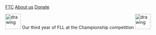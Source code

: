 [FTC](FTC.md) 
[About us](aboutus.md)
[Donate](donate.md)

<img src="https://lh3.googleusercontent.com/AQOiZornrIUfmFafhB7p97rebRVpTHG-5N6_etFr4aiylKZStcRHb8qGEyPGc7B5XEdnquqFwOJ_z5y9M9WUf-EX85JxxGV-yQABAqJvQCEvgC8kZGbkYu_XQkN3m9dtS-43EjYS0qhXEtgnQ4mbfjout7yR9wOFqXvppgQNP2b8pz4YWlGqiTM9MK2sWfdIIEwl1UX2BWwiYY6Q4_sqUsrQZRVbSXrmUVJccHYYJl_Lo-5gUfxTb1uuTB3_fNkRkdtpVA2cPmHuiC6eHfZ4O5JMZYY_V8LD3eUaEcl6LImli_ic_Xv_YTuy-yx291s8F1W9QEhh5dk1_wp0V-aSfj33I-LAXi5iRqul9-lyJLWR0ypi5u-tQBYhE1cuSSL_fYnQ6gyUhGqAjXgXKFvG2_FOBCq2q4MT-VmhhBkZ8FRgHg9jHnebGN9m9b8m3MWxzZywgfRly2g9wuqMnZthSKa8ywC50I8rfUilQ50YaC9b6Z9iAZmQ_r_hC8Q9ZzsOlj-rcBr_-Wd8Iues05azkYAJ8asfP3YPpXfQb9Q20OCVIXWttoA8PKj7ZCKYReVHXok4tMqcZG7ITkEk92UqHdt_mdwvMQnniDPN4lTf1zmO1_w4mgmDM6xCBzBJzbhuK6gnHpoDswq1Rp2Gd9gKDNj7zI5CPeSAtRnxH2igmRHtUrcoBNdSEOJpLUeR=w1776-h1332-no?authuser=2" alt="drawing" width="50"/>
Our third year of FLL at the Championship competition

<img src="https://lh3.googleusercontent.com/69kmjOKY84TEJqmSFlnHd3iSuHWaJuWYD3gSgNukSbdHkZ5VRpPdUwRsIxh3dd06XXxs6qSoh2ddYviRG9-fouk49OdUyG3r1YLQ8tYNstNFlfspZa4WnqMNoMEvy5z3oAX2zpF0QNeby3zfNRZ0UlX5042BmQWYqesXmQI8JLBu_tQUbV-bovFYV26jJmHfwLvccNNMmBC6PK446o-VZHSQT7ME4Fioz4UsfOKzNDYGrSHKo8HAwmU_Vu1txC6TwhLDBhpXD1zeNcRL8ZqExKgIshLLkzsXZ682aRH2zOgRG-1Ky0DMOehoTg9huW2kkNo5uhVRJvR1Kxw1txNid9mMjG9ioN_PbBKmDoMB76ON_7T3hCqBs5iP3cEzRw8UBssCgXyGF0C8KzY4Pufpu3__Ehl1fM_TmzIMldLeblwj1xR-3U5kqeb0MUVCylOATYDbNSPoRvH8yQuguwslxrZsfAewN_iHB5aitvZAdmgImkBrTnRON1abxMcNinn67_jQucMUp6IOThzWbtYrUQq-NS52yeNhJEMpZuojvPC1HaqQB_sArqU8e36bKDE-MqMxc4Z4iI5_117ABeyB768nlQH_Yt2MQIJAzYmRrskwEa-O61qzqFecUGVeKC6BU4Y0elyGbJLUsQc9U7ohAgaH0gyP2kDYhgnn-WqFrl-pQZY8i75X-kNzuMRX=w1776-h1332-no?authuser=2" alt="drawing" width="50"/>
